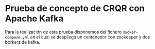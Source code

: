 # Prueba de concepto de CRQR con Apache Kafka

Para la realización de esta prueba disponemos del fichero `docker-compose.yml` en el cual se despliega un contenedor con zookeeper y dos borkers de kafka.